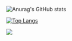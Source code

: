 ![Anurag's GitHub stats](https://github-readme-stats.vercel.app/api?username=RobertoLFRA&show_icons=true&theme=onedark)

[![Top Langs](https://github-readme-stats.vercel.app/api/top-langs/?username=RobertoLFRA&langs_count=20)](https://github.com/anuraghazra/github-readme-stats)

![](https://profile-counter.glitch.me/RobertoLFRA/count.svg)
